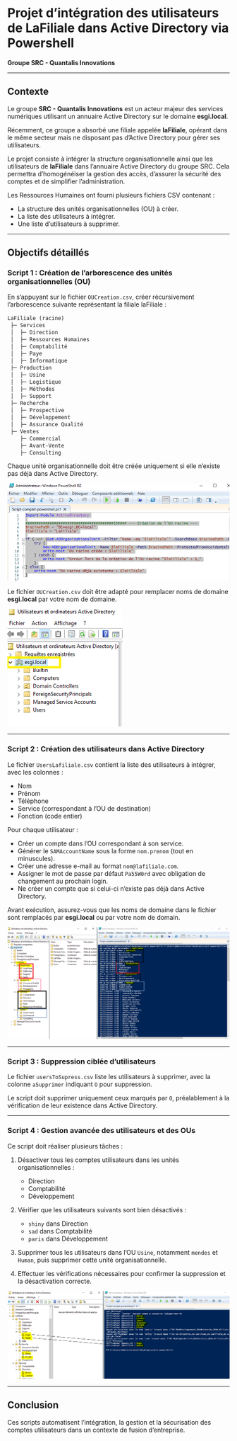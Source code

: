 # Projet d’intégration des utilisateurs de LaFiliale dans Active Directory via Powershell
**Groupe SRC - Quantalis Innovations**

---

## Contexte

Le groupe **SRC - Quantalis Innovations** est un acteur majeur des services numériques utilisant un annuaire Active Directory sur le domaine **esgi.local**.

Récemment, ce groupe a absorbé une filiale appelée **laFiliale**, opérant dans le même secteur mais ne disposant pas d’Active Directory pour gérer ses utilisateurs.

Le projet consiste à intégrer la structure organisationnelle ainsi que les utilisateurs de **laFiliale** dans l’annuaire Active Directory du groupe SRC. Cela permettra d’homogénéiser la gestion des accès, d’assurer la sécurité des comptes et de simplifier l’administration.

Les Ressources Humaines ont fourni plusieurs fichiers CSV contenant :  
- La structure des unités organisationnelles (OU) à créer.  
- La liste des utilisateurs à intégrer.  
- Une liste d’utilisateurs à supprimer.

---

## Objectifs détaillés

### Script 1 : Création de l’arborescence des unités organisationnelles (OU)

En s’appuyant sur le fichier `OUCreation.csv`, créer récursivement l’arborescence suivante représentant la filiale laFiliale :  

```
LaFiliale (racine)
 ├─ Services
 │  ├─ Direction
 │  ├─ Ressources Humaines
 │  ├─ Comptabilité
 │  ├─ Paye
 │  ├─ Informatique
 ├─ Production
 │  ├─ Usine
 │  ├─ Logistique
 │  ├─ Méthodes
 │  ├─ Support
 ├─ Recherche
 │  ├─ Prospective
 │  ├─ Développement
 │  ├─ Assurance Qualité
 ├─ Ventes
    ├─ Commercial
    ├─ Avant-Vente
    ├─ Consulting
```

Chaque unité organisationnelle doit être créée uniquement si elle n’existe pas déjà dans Active Directory.

![nom-de-domain](./capture/2.PNG)

Le fichier `OUCreation.csv` doit être adapté pour remplacer noms de domaine **esgi.local** par votre nom de domaine.

![nom-de-domain](./capture/1.PNG)

---

### Script 2 : Création des utilisateurs dans Active Directory

Le fichier `UsersLafiliale.csv` contient la liste des utilisateurs à intégrer, avec les colonnes :  
- Nom  
- Prénom  
- Téléphone  
- Service (correspondant à l’OU de destination)  
- Fonction (code entier)

Pour chaque utilisateur :  
- Créer un compte dans l’OU correspondant à son service.  
- Générer le `SAMAccountName` sous la forme `nom.prenom` (tout en minuscules).  
- Créer une adresse e-mail au format `nom@lafiliale.com`.  
- Assigner le mot de passe par défaut `Pa55W0rd` avec obligation de changement au prochain login.  
- Ne créer un compte que si celui-ci n’existe pas déjà dans Active Directory.

Avant exécution, assurez-vous que les noms de domaine dans le fichier sont remplacés par **esgi.local** ou par votre nom de domain.

![creation-OUn](./capture/3.PNG)

---

### Script 3 : Suppression ciblée d’utilisateurs

Le fichier `usersToSupress.csv` liste les utilisateurs à supprimer, avec la colonne `aSupprimer` indiquant `O` pour suppression.

Le script doit supprimer uniquement ceux marqués par `O`, préalablement à la vérification de leur existence dans Active Directory.

---

### Script 4 : Gestion avancée des utilisateurs et des OUs

Ce script doit réaliser plusieurs tâches :  

1. Désactiver tous les comptes utilisateurs dans les unités organisationnelles :  
   - Direction  
   - Comptabilité  
   - Développement  

2. Vérifier que les utilisateurs suivants sont bien désactivés :  
   - `shiny` dans Direction  
   - `sad` dans Comptabilité  
   - `paris` dans Développement  

3. Supprimer tous les utilisateurs dans l’OU `Usine`, notamment `mendes` et `Human`, puis supprimer cette unité organisationnelle.

4. Effectuer les vérifications nécessaires pour confirmer la suppression et la désactivation correcte.

![nom-de-domain](./capture/4.PNG)

---

## Conclusion

Ces scripts automatisent l’intégration, la gestion et la sécurisation des comptes utilisateurs dans un contexte de fusion d’entreprise.

```

